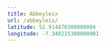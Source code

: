 ```yaml
---
title: Abbeyleix
url: /abbeyleix/
latitude: 52.914476300000004
longitude: -7.348215300000001
---
```


